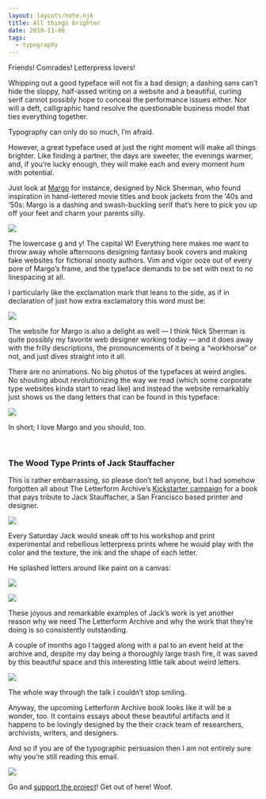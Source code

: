 ```yaml
---
layout: layouts/note.njk
title: All things brighter
date: 2019-11-06
tags:
  - typography
---
```


Friends! Comrades! Letterpress lovers!

Whipping out a good typeface will not fix a bad design; a dashing sans can’t hide the sloppy, half-assed writing on a website and a beautiful, curling serif cannot possibly hope to conceal the performance issues either. Nor will a deft, calligraphic hand resolve the questionable business model that ties everything together.

Typography can only do so much, I’m afraid.

However, a great typeface used at just the right moment will make all things brighter. Like finding a partner, the days are sweeter, the evenings warmer, and, if you’re lucky enough, they will make each and every moment hum with potential.

Just look at [Margo](https://www.futurefonts.xyz/hex/margo) for instance, designed by Nick Sherman, who found inspiration in hand-lettered movie titles and book jackets from the ’40s and ’50s: Margo is a dashing and swash-buckling serif that’s here to pick you up off your feet and charm your parents silly.

![](https://buttondown.s3.us-west-2.amazonaws.com/images/8080486c-8ee2-4e0c-b60e-04aff5c97caf.png)

The lowercase g and y! The capital W! Everything here makes me want to throw away whole afternoons designing fantasy book covers and making fake websites for fictional snooty authors. Vim and vigor ooze out of every pore of Margo’s frame, and the typeface demands to be set with next to no linespacing at all.

I particularly like the exclamation mark that leans to the side, as if in declaration of just how extra exclamatory this word must be:

![](https://buttondown.s3.us-west-2.amazonaws.com/images/0b7f5942-e7ec-4f10-b5a8-305ef4d60232.png)

The website for Margo is also a delight as well — I think Nick Sherman is quite possibly my favorite web designer working today — and it does away with the frilly descriptions, the pronouncements of it being a “workhorse” or not, and just dives straight into it all.

There are no animations. No big photos of the typefaces at weird angles. No shouting about revolutionizing the way we read (which some corporate type websites kinda start to read like) and instead the website remarkably just shows us the dang letters that can be found in this typeface:

![](https://buttondown.s3.us-west-2.amazonaws.com/images/7da623a0-d5ac-4f2b-a2ed-a55fe7dbb994.png)

In short; I love Margo and you should, too.

<br />

### The Wood Type Prints of Jack Stauffacher

This is rather embarrassing, so please don’t tell anyone, but I had somehow forgotten all about The Letterform Archive’s [Kickstarter campaign](https://www.kickstarter.com/projects/letterformarchive/only-on-saturday-the-wood-type-prints-of-jack-stauffacher) for a book that pays tribute to Jack Stauffacher, a San Francisco based printer and designer.

![](https://buttondown.s3.us-west-2.amazonaws.com/images/7893f1c9-15d1-43c6-bf2d-024d485a05b2.jpg)

Every Saturday Jack would sneak off to his workshop and print experimental and rebellious letterpress prints where he would play with the color and the texture, the ink and the shape of each letter.

He splashed letters around like paint on a canvas:

![](https://buttondown.s3.us-west-2.amazonaws.com/images/ca3fbcc6-d43e-4195-a260-7bcaad0f3f0d.jpg)

![](https://buttondown.s3.us-west-2.amazonaws.com/images/bd73c5dd-f1a7-4ad7-80e1-b352b43780db.jpg)

These joyous and remarkable examples of Jack’s work is yet another reason why we need The Letterform Archive and why the work that they’re doing is so consistently outstanding.

A couple of months ago I tagged along with a pal to an event held at the archive and, despite my day being a thoroughly large trash fire, it was saved by this beautiful space and this interesting little talk about weird letters.

![](https://buttondown.s3.us-west-2.amazonaws.com/images/6841c168-15b5-4ae8-af36-ff2b7a30b131.jpeg)

The whole way through the talk I couldn’t stop smiling.

Anyway, the upcoming Letterform Archive book looks like it will be a wonder, too. It contains essays about these beautiful artifacts and it happens to be lovingly designed by the their crack team of researchers, archivists, writers, and designers.

And so if you are of the typographic persuasion then I am not entirely sure why you’re still reading this email.

![](https://buttondown.s3.us-west-2.amazonaws.com/images/93648096-eac9-4620-87be-b496958d7ea2.jpg)

Go and [support the project](https://www.kickstarter.com/projects/letterformarchive/only-on-saturday-the-wood-type-prints-of-jack-stauffacher)! Get out of here! Woof.
